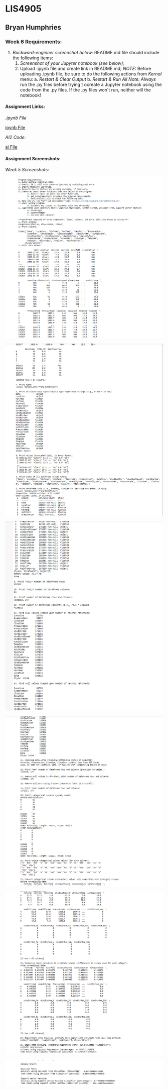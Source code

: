 # LIS4905

## Bryan Humphries

### Week 6 Requirements:

1. *Backward-engineer screenshot below:* README.md file should include the following items:
    1. *Screenshot of your Jupyter notebook (see below);*
    2. Upload .ipynb file and create link in README.md;
        *NOTE:* Before uploading .ipynb file, be sure to do the following actions from *Kernal* menu:
            a. *Restart & Clear Output*
            b. *Restart & Run All*
    *Note: Always* run the .py files before trying t ocreate a Jupyter notebook using the code from the .py files. If the .py files won't run, neither will the notebook!

#### Assignment Links:

*.ipynb File*

[ipynb File](docs/AI_Assignment_2.ipynb)

*AI2 Code*:

[ai File](docs/AI_assignment2.py)


#### Assignment Screenshots:

*Week 5 Screenshots*:

![AI Data](img/AI2_1.png)

![AI Data](img/AI2_2.png)

![AI Data](img/AI2_3.png)

![AI Data](img/AI2_4.png)

![AI Data](img/AI2_5.png)

![AI Data](img/AI2_6.png)
